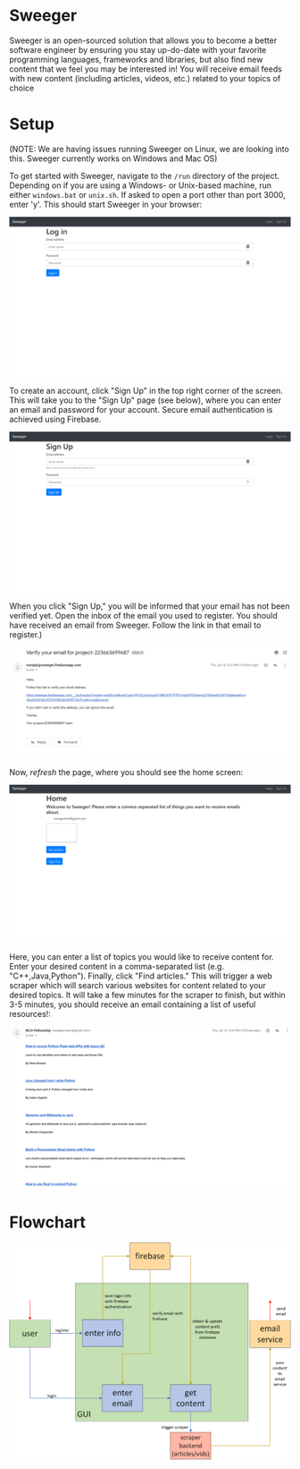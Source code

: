 # Sweeger

Sweeger is an open-sourced solution that allows you to become a better software engineer by ensuring you stay up-do-date with your favorite programming languages, frameworks and libraries, but also find new content that we feel you may be interested in! You will receive email feeds with new content (including articles, videos, etc.) related to your topics of choice

# Setup

(NOTE: We are having issues running Sweeger on Linux, we are looking into this. Sweeger currently works on Windows and Mac OS)

To get started with Sweeger, navigate to the `/run` directory of the project. Depending on if you are using a Windows- or Unix-based machine, run either `windows.bat` or `unix.sh`. If asked to open a port other than port 3000, enter 'y'. This should start Sweeger in your browser:

![Login](https://github.com/AnshG714/sweeger/blob/master/rsc/login.png?raw=true)

To create an account, click "Sign Up" in the top right corner of the screen. This will take you to the "Sign Up" page (see below), where you can enter an email and password for your account. Secure email authentication is achieved using Firebase.

![Sign Up](https://github.com/AnshG714/sweeger/blob/master/rsc/signup.png?raw=true)

When you click "Sign Up," you will be informed that your email has not been verified yet. Open the inbox of the email you used to register. You should have received an email from Sweeger. Follow the link in that email to register.)

![Verify Email](https://github.com/AnshG714/sweeger/blob/master/rsc/verify_email.PNG?raw=true)

Now, *refresh* the page, where you should see the home screen:

![Home](https://github.com/AnshG714/sweeger/blob/master/rsc/home.png?raw=true)

Here, you can enter a list of topics you would like to receive content for. Enter your desired content in a comma-separated list (e.g. "C++,Java,Python"). Finally, click "Find articles." This will trigger a web scraper which will search various websites for content related to your desired topics. It will take a few minutes for the scraper to finish, but within 3-5 minutes, you should receive an email containing a list of useful resources!:

![Emailed Content](https://github.com/AnshG714/sweeger/blob/master/rsc/email.png?raw=true)

# Flowchart

![flowchart](https://github.com/AnshG714/sweeger/blob/master/rsc/flowchart.png?raw=true)

